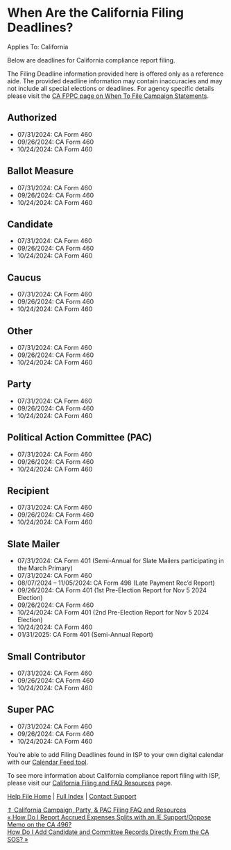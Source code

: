  When Are the California Filing Deadlines?
==========

Applies To: California

Below are deadlines for California compliance report filing.

The Filing Deadline information provided here is offered only as a reference aide. The provided deadline information may contain inaccuracies and may not include all special elections or deadlines. For agency specific details please visit the [CA FPPC page on When To File Campaign Statements](https://www.fppc.ca.gov/learn/campaign-rules/where-and-when-to-file-campaign-statements/when-to-file-campaign-statements-state-local-filing-schedules.html).

Authorized
----------

* 07/31/2024: CA Form 460
* 09/26/2024: CA Form 460
* 10/24/2024: CA Form 460

Ballot Measure
----------

* 07/31/2024: CA Form 460
* 09/26/2024: CA Form 460
* 10/24/2024: CA Form 460

Candidate
----------

* 07/31/2024: CA Form 460
* 09/26/2024: CA Form 460
* 10/24/2024: CA Form 460

Caucus
----------

* 07/31/2024: CA Form 460
* 09/26/2024: CA Form 460
* 10/24/2024: CA Form 460

Other
----------

* 07/31/2024: CA Form 460
* 09/26/2024: CA Form 460
* 10/24/2024: CA Form 460

Party
----------

* 07/31/2024: CA Form 460
* 09/26/2024: CA Form 460
* 10/24/2024: CA Form 460

Political Action Committee (PAC)
----------

* 07/31/2024: CA Form 460
* 09/26/2024: CA Form 460
* 10/24/2024: CA Form 460

Recipient
----------

* 07/31/2024: CA Form 460
* 09/26/2024: CA Form 460
* 10/24/2024: CA Form 460

Slate Mailer
----------

* 07/31/2024: CA Form 401 (Semi-Annual for Slate Mailers participating in the March Primary)
* 07/31/2024: CA Form 460
* 08/07/2024 – 11/05/2024: CA Form 498 (Late Payment Rec’d Report)
* 09/26/2024: CA Form 401 (1st Pre-Election Report for Nov 5 2024 Election)
* 09/26/2024: CA Form 460
* 10/24/2024: CA Form 401 (2nd Pre-Election Report for Nov 5 2024 Election)
* 10/24/2024: CA Form 460
* 01/31/2025: CA Form 401 (Semi-Annual Report)

Small Contributor
----------

* 07/31/2024: CA Form 460
* 09/26/2024: CA Form 460
* 10/24/2024: CA Form 460

Super PAC
----------

* 07/31/2024: CA Form 460
* 09/26/2024: CA Form 460
* 10/24/2024: CA Form 460

You’re able to add Filing Deadlines found in ISP to your own digital calendar with our [Calendar Feed tool](https://ispolitical.com/Calendar-Feeds).

To see more information about California compliance report filing with ISP, please visit our [California Filing and FAQ Resources](https://ispolitical.com/california-campaign-party-pac-filing-faq-and-resources/) page.

[Help File Home](/help/) | [Full Index](/Help-File-Directory/) | [Contact Support](mailto:support@ISPolitical.com)

[⇑ California Campaign, Party, & PAC Filing FAQ and Resources](/California-Campaign-Party-PAC-Filing-FAQ-and-Resources)  
[« How Do I Report Accrued Expenses Splits with an IE Support/Oppose Memo on the CA 496?](/How-Do-I-Report-Accrued-Expenses-Splits-with-an-IE-Support-Oppose-Memo-on-the-CA-496)  
[How Do I Add Candidate and Committee Records Directly From the CA SOS? »](/How-Do-I-Add-Candidate-and-Committee-Records-Directly-From-the-CA-SOS)